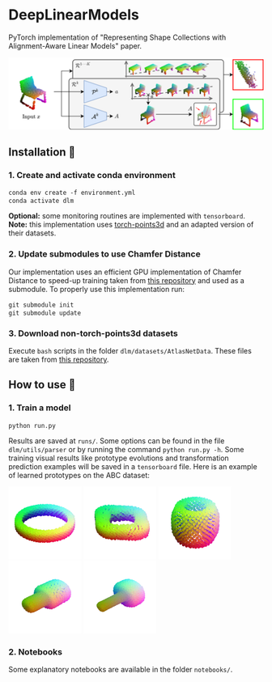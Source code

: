 # DeepLinearModels

PyTorch implementation of "Representing Shape Collections with Alignment-Aware Linear Models" paper.

![pipeline](media/pipeline.png)

## Installation :star2:

### 1. Create and activate conda environment

```
conda env create -f environment.yml
conda activate dlm
```

**Optional:** some monitoring routines are implemented with `tensorboard`.
**Note:** this implementation uses [torch-points3d](https://github.com/nicolas-chaulet/torch-points3d) and an adapted version of their datasets.

### 2. Update submodules to use Chamfer Distance

Our implementation uses an efficient GPU implementation of Chamfer Distance to speed-up training taken from [this repository](https://github.com/ThibaultGROUEIX/ChamferDistancePytorch) and used as a submodule. To properly use this implementation run:

```
git submodule init
git submodule update
```

### 3. Download non-torch-points3d datasets

Execute `bash` scripts in the folder `dlm/datasets/AtlasNetData`. These files are taken from [this repository](https://github.com/ThibaultGROUEIX/AtlasNet).

## How to use :rocket:

### 1. Train a model

```
python run.py
```

Results are saved at `runs/`. Some options can be found in the file `dlm/utils/parser` or by running the command `python run.py -h`.
Some training visual results like prototype evolutions and transformation prediction examples will be 
saved in a `tensorboard` file. Here is an example of learned prototypes on the ABC dataset:

![prototypes](media/prototype_8_field_0.gif)
![prototypes](media/prototype_6_field_1.gif)
![prototypes](media/prototype_40_field_1.gif)
![prototypes](media/prototype_7_field_0.gif)
![prototypes](media/prototype_7_field_1.gif)

### 2. Notebooks

Some explanatory notebooks are available in the folder `notebooks/`.